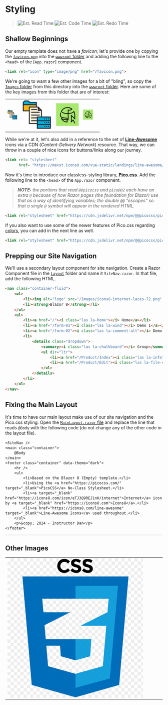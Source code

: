 # Styling

> ![Est. Read Time](https://img.shields.io/badge/Read%20Time-6%20min-brightgreen)
> ![Est. Code Time](https://img.shields.io/badge/Code%20Time-18--30%20min-blue)
> ![Est. Redo Time](https://img.shields.io/badge/Redo%20Time-3%20min-orange)

## Shallow Beginnings

Our empty template does not have a *favicon*; let's provide one by copying the [`favicon.png`](./favicon.png) into the [`wwwroot` folder](../Website/wwwroot/) and adding the following line to the `<head>` of the [`App.razor`] component.

```html
<link rel="icon" type="image/png" href="/favicon.png">
```

We're going to want a few other images for a bit of "bling", so copy the [`Images` folder](./Images/) from this directory into the [`wwwroot` folder](../Website/wwwroot/). Here are some of the key images from this folder that are of interest:

|  |  |  |  |  |
|--|--|--|--|--|
| ![](./Images/icons8-database-32.png) | ![](./Images/icons8-database-96.png) | ![](./Images/icons8-internet-laces-72.png) | ![](./favicon.png) |  |

While we're at it, let's also add in a reference to the set of [**Line-Awesome**](https://icons8.com/line-awesome) icons via a CDN (*Content-Delivery Network*) resource. That way, we can throw in a couple of nice icons for buttons/links along our journey.

```html
<link rel= "stylesheet"
      href= "https://maxst.icons8.com/vue-static/landings/line-awesome/line-awesome/1.3.0/css/line-awesome.min.css" >
```

Now it's time to introduce our classless-styling library, [**Pico.css**](https://picocss.com/). Add the following line to the `<head>` of the `App.razor` component.

> ***NOTE:** the portions that read `@@picocss` and `pico@@2` each have an extra `@` because of how Razor pages (the foundation for Blazor) use that as a way of identifying variables; the double `@@` "escapes" so that a single `@` symbol will appear in the rendered HTML.*

```html
<link rel="stylesheet" href="https://cdn.jsdelivr.net/npm/@@picocss/pico@@2/css/pico.min.css">
```

If you also want to use some of the newer features of Pico.css regarding [colors](https://picocss.com/docs/colors#usage-with-css), you can add in the next line as well.

```html
<link rel="stylesheet" href="https://cdn.jsdelivr.net/npm/@@picocss/pico@@2/css/pico.color.min.css">
```

## Prepping our Site Navigation

We'll use a secondary layout component for site navigation. Create a Razor Component file in the [`Layout`](../Website/Components/Layout/) folder and name it `SiteNav.razor`. In that file, add the following HTML.

```html
<nav class="container-fluid">
    <ul>
        <li><img alt="logo" src="/Images/icons8-internet-laces-72.png" /></li>
        <li><strong>Blazor 8</strong></li>
    </ul>
    <ul>
        <li><a href="/"><i class="las la-home"></i> Home</a></li>
        <li><a href="/form-01"><i class="las la-wind"></i> Demo 1</a></li>
        <li><a href="/form-02"><i class="las la-comment-alt"></i> Demo 2</a></li>
        <li>
            <details class="dropdown">
                <summary><i class="las la-chalkboard"></i> Group</summary>
                <ul dir="ltr">
                    <li><a href="/Product/Index"><i class="las la-info"></i> About</a></li>
                    <li><a href="/Product/Edit"><i class="las la-file-contract"></i> Edit Thing</a></li>
                </ul>
            </details>
        </li>
    </ul>
</nav>
```

## Fixing the Main Layout

It's time to have our main layout make use of our site navigation and the Pico.css styling. Open the [`MainLayout.razor` file](../Website/Components/Layout/MainLayout.razor) and replace the line that reads `@Body` with the following code (do not change any of the other code in the layout file).

```razor
<SiteNav />
<main class="container">
    @Body
</main>
<footer class="container" data-theme="dark">
    <hr />
    <ul>
        <li>Based on the Blazor 8 (Empty) template.</li>
        <li>Using the <a href="https://picocss.com/" target="_blank">PicoCSS</a> No-Class Stylesheet.</li>
        <li><a target="_blank" href="https://icons8.com/icon/eTJ3Q9REJ1nH/internet">Internet</a> icon by <a target="_blank" href="https://icons8.com">Icons8</a>.</li>
        <li><a href="https://icons8.com/line-awesome" target="_blank">Line-Awesome Icons</a> used throughout.</li>
    </ul>
    <p>&copy; 2024 - Instructor Dan</p>
</footer>
```

----

## Other Images

| | | | | |
|-|-|-|-|-|
| ![](./Images/html-css-js-icons-11563328364gmstz4ubs9.png) | | | | |
